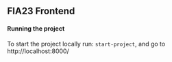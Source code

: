 ## FIA23 Frontend

#### Running the project

To start the project locally run: `start-project`, and go to http://localhost:8000/